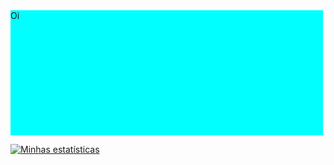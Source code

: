 <div style="display: block;height: 200px;width: 500px;background: cyan;">
Oi
</div>

[![Minhas estatísticas](https://github-readme-stats.vercel.app/api?username=lucascelli)](https://github.com/anuraghazra/github-readme-stats)
